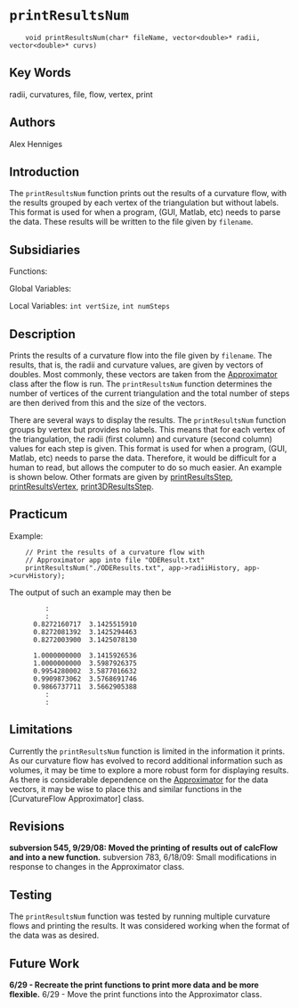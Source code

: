 # `printResultsNum` #
```
	void printResultsNum(char* fileName, vector<double>* radii, vector<double>* curvs)
```

## Key Words ##
radii, curvatures, file, flow, vertex, print

## Authors ##
Alex Henniges

## Introduction ##

The `printResultsNum` function prints out the results of a curvature
flow, with the results grouped by each vertex of the triangulation but
without labels. This format is used for when a program, (GUI, Matlab,
etc) needs to parse the data. These results will be written to the
file given by `filename`.

## Subsidiaries ##

Functions:

Global Variables:

Local Variables: `int vertSize`, `int numSteps`

## Description ##

Prints the results of a curvature flow into the file given by
`filename`. The results, that is, the radii and curvature values, are
given by vectors of doubles. Most commonly, these vectors are taken
from the [Approximator](CurvatureFlow.md) class after the flow is run. The
`printResultsNum` function determines the number of vertices of the
current triangulation and the total number of steps are then derived
from this and the size of the vectors.

There are several ways to display the results. The `printResultsNum`
function groups by vertex but provides no labels. This means that for
each vertex of the triangulation, the radii (first column) and
curvature (second column) values for each step is given. This format
is used for when a program, (GUI, Matlab, etc) needs to parse the
data. Therefore, it would be difficult for a human to read, but allows
the computer to do so much easier. An example is shown below. Other
formats are given by [printResultsStep](printResultsStep.md), [printResultsVertex](printResultsVertex.md),
[print3DResultsStep](print3DResultsStep.md).

## Practicum ##

Example:
```
    // Print the results of a curvature flow with
    // Approximator app into file "ODEResult.txt"
    printResultsNum("./ODEResults.txt", app->radiiHistory, app->curvHistory); 
```

The output of such an example may then be
```
         :
         :
      0.8272160717	3.1425515910
      0.8272081392	3.1425294463
      0.8272003900	3.1425078130

      1.0000000000	3.1415926536
      1.0000000000	3.5987926375
      0.9954280002	3.5877016632
      0.9909873062	3.5768691746
      0.9866737711	3.5662905388
         :
         :
```

## Limitations ##

Currently the `printResultsNum` function is limited in the information
it prints. As our curvature flow has evolved to record additional
information such as volumes, it may be time to explore a more robust
form for displaying results. As there is considerable dependence on
the [Approximator](CurvatureFlow.md) for the data vectors, it may be wise
to place this and similar functions in the [CurvatureFlow
Approximator] class.

## Revisions ##

**subversion 545, 9/29/08: Moved the printing of results out of calcFlow and into a new function.** subversion 783, 6/18/09: Small modifications in response to changes in the Approximator class.

## Testing ##

The `printResultsNum` function was tested by running multiple
curvature flows and printing the results. It was considered working
when the format of the data was as desired.

## Future Work ##

**6/29 - Recreate the print functions to print more data and be more flexible.** 6/29 - Move the print functions into the Approximator class.